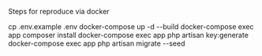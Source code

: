 Steps for reproduce via docker

cp .env.example .env
docker-compose up -d --build
docker-compose exec app composer install
docker-compose exec app php artisan key:generate
docker-compose exec app php artisan migrate --seed
